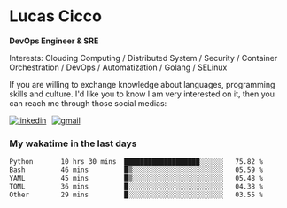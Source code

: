 # Lucas Cicco

**DevOps Engineer & SRE**

Interests: Clouding Computing / Distributed System / Security / Container Orchestration / DevOps / Automatization / Golang / SELinux

If you are willing to exchange knowledge about languages, programming skills and culture. I'd like you to know I am very interested on it, then you can reach me through those social medias:

<div style="display: flex; align-items: center; gap: 10px;">
  <a href="https://www.linkedin.com/in/lucas-vitor-de-cicco" target="_blank">
    <img
      src="https://img.shields.io/badge/-LinkedIn-%230077B5?style=for-the-badge&logo=linkedin&logoColor=white"
      alt="linkedin"
      target="_blank" 
    />
  </a>
  <a href="mailto:lucasvitorx1@gmail.com">
      <img
        src="https://img.shields.io/badge/-Gmail-%23333?style=for-the-badge&logo=gmail&logoColor=white"
        alt="gmail"
        target="_blank"
      />
  </a>
</div>

### My wakatime in the last days

<!--START_SECTION:waka-->

```txt
Python       10 hrs 30 mins  ███████████████████░░░░░░   75.82 %
Bash         46 mins         █▒░░░░░░░░░░░░░░░░░░░░░░░   05.59 %
YAML         45 mins         █▒░░░░░░░░░░░░░░░░░░░░░░░   05.48 %
TOML         36 mins         █░░░░░░░░░░░░░░░░░░░░░░░░   04.38 %
Other        29 mins         █░░░░░░░░░░░░░░░░░░░░░░░░   03.55 %
```

<!--END_SECTION:waka-->
